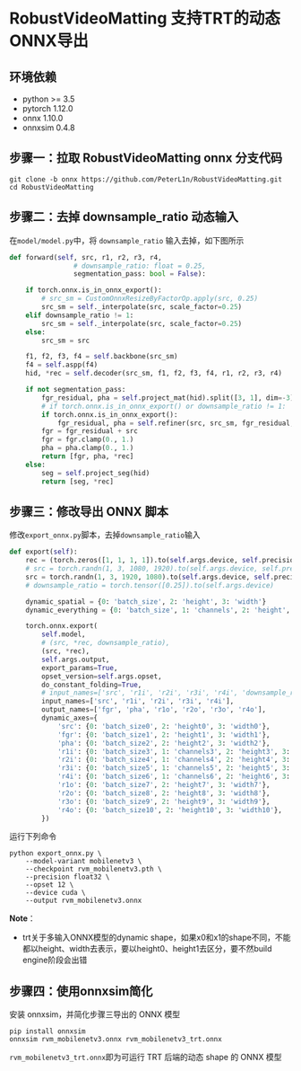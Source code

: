 # RobustVideoMatting 支持TRT的动态ONNX导出

## 环境依赖

- python >= 3.5
- pytorch 1.12.0
- onnx 1.10.0
- onnxsim 0.4.8

## 步骤一：拉取 RobustVideoMatting onnx 分支代码

```shell
git clone -b onnx https://github.com/PeterL1n/RobustVideoMatting.git
cd RobustVideoMatting
```

## 步骤二：去掉 downsample_ratio 动态输入

在```model/model.py```中，将 ```downsample_ratio``` 输入去掉，如下图所示

```python
def forward(self, src, r1, r2, r3, r4,
                # downsample_ratio: float = 0.25,
                segmentation_pass: bool = False):

    if torch.onnx.is_in_onnx_export():
        # src_sm = CustomOnnxResizeByFactorOp.apply(src, 0.25)
        src_sm = self._interpolate(src, scale_factor=0.25)
    elif downsample_ratio != 1:
        src_sm = self._interpolate(src, scale_factor=0.25)
    else:
        src_sm = src

    f1, f2, f3, f4 = self.backbone(src_sm)
    f4 = self.aspp(f4)
    hid, *rec = self.decoder(src_sm, f1, f2, f3, f4, r1, r2, r3, r4)

    if not segmentation_pass:
        fgr_residual, pha = self.project_mat(hid).split([3, 1], dim=-3)
        # if torch.onnx.is_in_onnx_export() or downsample_ratio != 1:
        if torch.onnx.is_in_onnx_export():
            fgr_residual, pha = self.refiner(src, src_sm, fgr_residual, pha, hid)
        fgr = fgr_residual + src
        fgr = fgr.clamp(0., 1.)
        pha = pha.clamp(0., 1.)
        return [fgr, pha, *rec]
    else:
        seg = self.project_seg(hid)
        return [seg, *rec]
```

## 步骤三：修改导出 ONNX 脚本

修改```export_onnx.py```脚本，去掉```downsample_ratio```输入

```python
def export(self):
    rec = (torch.zeros([1, 1, 1, 1]).to(self.args.device, self.precision),) * 4
    # src = torch.randn(1, 3, 1080, 1920).to(self.args.device, self.precision)
    src = torch.randn(1, 3, 1920, 1080).to(self.args.device, self.precision)
    # downsample_ratio = torch.tensor([0.25]).to(self.args.device)

    dynamic_spatial = {0: 'batch_size', 2: 'height', 3: 'width'}
    dynamic_everything = {0: 'batch_size', 1: 'channels', 2: 'height', 3: 'width'}

    torch.onnx.export(
        self.model,
        # (src, *rec, downsample_ratio),
        (src, *rec),
        self.args.output,
        export_params=True,
        opset_version=self.args.opset,
        do_constant_folding=True,
        # input_names=['src', 'r1i', 'r2i', 'r3i', 'r4i', 'downsample_ratio'],
        input_names=['src', 'r1i', 'r2i', 'r3i', 'r4i'],
        output_names=['fgr', 'pha', 'r1o', 'r2o', 'r3o', 'r4o'],
        dynamic_axes={
            'src': {0: 'batch_size0', 2: 'height0', 3: 'width0'},
            'fgr': {0: 'batch_size1', 2: 'height1', 3: 'width1'},
            'pha': {0: 'batch_size2', 2: 'height2', 3: 'width2'},
            'r1i': {0: 'batch_size3', 1: 'channels3', 2: 'height3', 3: 'width3'},
            'r2i': {0: 'batch_size4', 1: 'channels4', 2: 'height4', 3: 'width4'},
            'r3i': {0: 'batch_size5', 1: 'channels5', 2: 'height5', 3: 'width5'},
            'r4i': {0: 'batch_size6', 1: 'channels6', 2: 'height6', 3: 'width6'},
            'r1o': {0: 'batch_size7', 2: 'height7', 3: 'width7'},
            'r2o': {0: 'batch_size8', 2: 'height8', 3: 'width8'},
            'r3o': {0: 'batch_size9', 2: 'height9', 3: 'width9'},
            'r4o': {0: 'batch_size10', 2: 'height10', 3: 'width10'},
        })
```

运行下列命令

```shell
python export_onnx.py \
    --model-variant mobilenetv3 \
    --checkpoint rvm_mobilenetv3.pth \
    --precision float32 \
    --opset 12 \
    --device cuda \
    --output rvm_mobilenetv3.onnx
```

**Note**：
- trt关于多输入ONNX模型的dynamic shape，如果x0和x1的shape不同，不能都以height、width去表示，要以height0、height1去区分，要不然build engine阶段会出错

## 步骤四：使用onnxsim简化

安装 onnxsim，并简化步骤三导出的 ONNX 模型

```shell
pip install onnxsim
onnxsim rvm_mobilenetv3.onnx rvm_mobilenetv3_trt.onnx
```

```rvm_mobilenetv3_trt.onnx```即为可运行 TRT 后端的动态 shape 的 ONNX 模型
